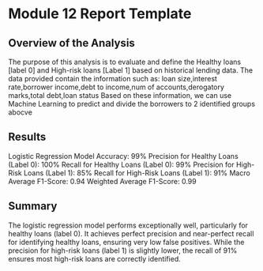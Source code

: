 # Module 12 Report Template

## Overview of the Analysis
The purpose of this analysis is to evaluate and define the Healthy loans [label 0] and High-risk loans [Label 1] based on historical lending data. 
The data provided contain the information such as: loan size,interest rate,borrower income,debt to income,num of accounts,derogatory marks,total debt,loan status
Based on these information, we can use Machine Learning to predict and divide the borrowers to 2 identified groups abocve

## Results
Logistic Regression Model
Accuracy: 99%
Precision for Healthy Loans (Label 0): 100%
Recall for Healthy Loans (Label 0): 99%
Precision for High-Risk Loans (Label 1): 85%
Recall for High-Risk Loans (Label 1): 91%
Macro Average F1-Score: 0.94
Weighted Average F1-Score: 0.99

## Summary
The logistic regression model performs exceptionally well, particularly for healthy loans (label 0). It achieves perfect precision and near-perfect recall for identifying healthy loans, ensuring very low false positives. While the precision for high-risk loans (label 1) is slightly lower, the recall of 91% ensures most high-risk loans are correctly identified.

